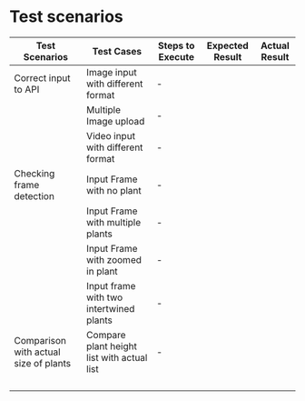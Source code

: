 # Test scenarios

| Test Scenarios                        | Test Cases                                 | Steps to Execute | Expected Result | Actual Result |
|---------------------------------------|--------------------------------------------|------------------|-----------------|---------------|
| Correct input to API                  | Image input with different format          | -                |                 |               |
|                                       | Multiple Image upload                      | -                |                 |               |
|                                       | Video input with different format          | -                |                 |               |
| Checking frame detection              | Input Frame with no plant                  | -                |                 |               |
|                                       | Input Frame with multiple plants           | -                |                 |               |
|                                       | Input Frame with zoomed in plant           | -                |                 |               |
|                                       | Input frame with two intertwined plants    | -                |                 |               |
| Comparison with actual size of plants | Compare plant height list with actual list | -                |                 |               |
||||||
||||||
||||||
||||||
 




